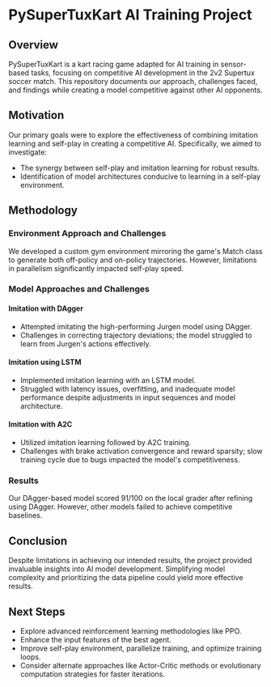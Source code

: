 # PySuperTuxKart AI Training Project

## Overview

PySuperTuxKart is a kart racing game adapted for AI training in sensor-based tasks, focusing on competitive AI development in the 2v2 Supertux soccer match. This repository documents our approach, challenges faced, and findings while creating a model competitive against other AI opponents.

## Motivation

Our primary goals were to explore the effectiveness of combining imitation learning and self-play in creating a competitive AI. Specifically, we aimed to investigate:

- The synergy between self-play and imitation learning for robust results.
- Identification of model architectures conducive to learning in a self-play environment.

## Methodology

### Environment Approach and Challenges

We developed a custom gym environment mirroring the game's Match class to generate both off-policy and on-policy trajectories. However, limitations in parallelism significantly impacted self-play speed.

### Model Approaches and Challenges

#### Imitation with DAgger
- Attempted imitating the high-performing Jurgen model using DAgger.
- Challenges in correcting trajectory deviations; the model struggled to learn from Jurgen's actions effectively.

#### Imitation using LSTM
- Implemented imitation learning with an LSTM model.
- Struggled with latency issues, overfitting, and inadequate model performance despite adjustments in input sequences and model architecture.

#### Imitation with A2C
- Utilized imitation learning followed by A2C training.
- Challenges with brake activation convergence and reward sparsity; slow training cycle due to bugs impacted the model's competitiveness.

### Results

Our DAgger-based model scored 91/100 on the local grader after refining using DAgger. However, other models failed to achieve competitive baselines.

## Conclusion

Despite limitations in achieving our intended results, the project provided invaluable insights into AI model development. Simplifying model complexity and prioritizing the data pipeline could yield more effective results.

## Next Steps

- Explore advanced reinforcement learning methodologies like PPO.
- Enhance the input features of the best agent.
- Improve self-play environment, parallelize training, and optimize training loops.
- Consider alternate approaches like Actor-Critic methods or evolutionary computation strategies for faster iterations.
